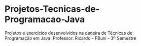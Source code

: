 # Projetos-Tecnicas-de-Programacao-Java
Projetos e exercícios desenvolvidos na cadeira de Técnicas de Programação em Java. Professor: Ricardo - FBuni - 3º Semestre
